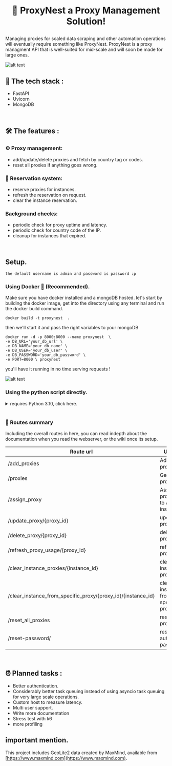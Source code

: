 # <p align="center">🪹 ProxyNest a Proxy Management Solution! </p>


Managing proxies for scaled data scraping and other automation operations will eventually require something like ProxyNest.
ProxyNest is a proxy managment API that is well-suited for mid-scale and will soon be made for large ones.

![alt text](https://i.imgur.com/Zr4K21h.png)


## 🚀 The tech stack :

* FastAPI
* Uvicorn
* MongoDB 

<br>

## 🛠️ The features :

### ⚙️ Proxy management:
- add/update/delete proxies and fetch by country tag or codes.
- reset all proxies if anything goes wrong.

### 🎫 Reservation system:
- reserve proxies for instances.
- refresh the reservation on request.
- clear the instance reservation.

###  Background checks:
- periodic check for proxy uptime and latency.
- periodic check for country code of the IP.
- cleanup for instances that expired.
<br>


## Setup.
```
the default username is admin and password is password :p 
```
###  Using Docker 🐋 (Recommended).

Make sure you have docker installed and a mongoDB hosted.
let's start by building the docker image, get into the directory using any terminal and run the docker build command.
```
docker build -t proxynest  .
```

then we'll start it and pass the right variables to your mongoDB
```
docker run -d -p 8000:8000 --name proxynest  \
-e DB_URL='your_db_url' \
-e DB_NAME='your_db_name' \
-e DB_USER='your_db_user' \
-e DB_PASSWORD='your_db_password' \
-e PORT=8000 \ proxynest
```

you'll have it running in no time serving requests ! 

![alt text](https://i.imgur.com/AkWyn3I.png)


### Using the python script directly.
<details>
  <summary>requires Python 3.10, click here.</summary>
 1 - Modify your enivronment variables.

for linux change setenv.sh then run this command.

```
bash setenv.sh
```

for windows  change setenv.bat then just double click the bat file.

2 - install the required packages using

```
 pip install -r requirements.txt 
```

3 - run the API.py 

```
python API.py
```

feel free to edit this part of the code in APY.py  to change uvicorn launch settings.

```
if __name__ == "__main__":
    uvicorn.run("API:app", host="0.0.0.0", port=8042)
```
</details>

<br>


### 🔗 Routes summary

Including the overall routes in here, you can read indepth about the documentation when you read the webserver, or the wiki once its setup.


| Route url  | Usage |
| ------------- | ------------- |
| /add_proxies | Add proxies. |
|/proxies  | Get proxies  |
|/assign_proxy  | Assign proxies to an instance  |
|/update_proxy/{proxy_id}  | update proxy  |
|/delete_proxy/{proxy_id}  | delete proxy  |
|/refresh_proxy_usage/{proxy_id}  | refresh proxy  |
|/clear_instance_proxies/{instance_id}  | clearn instance proxies|
|/clear_instance_from_specific_proxy/{proxy_id}/{instance_id}  | clear instance from specific proxy |
|/reset_all_proxies  | reset all proxies  |
|/reset-password/  | reset auth password  |


<br>

## ⏰ Planned tasks :
- Better authentication.
- Considerably better task queuing instead of using asyncio task queuing for very large scale operations.
- Custom host to measure latency.
- Multi user support.
- Write more documentation
- Stress test with k6
- more profiling


## important mention. 
This project includes GeoLite2 data created by MaxMind, available from [https://www.maxmind.com](https://www.maxmind.com).

